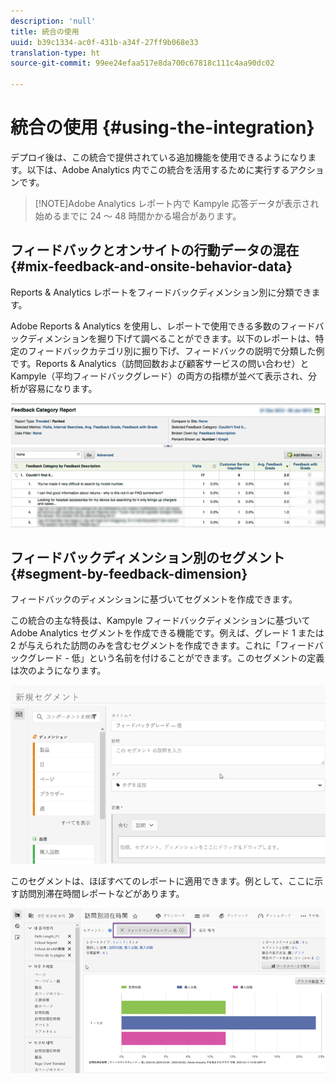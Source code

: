 ```yaml
---
description: 'null'
title: 統合の使用
uuid: b39c1334-ac0f-431b-a34f-27ff9b068e33
translation-type: ht
source-git-commit: 99ee24efaa517e8da700c67818c111c4aa90dc02

---
```



# 統合の使用 {#using-the-integration}

デプロイ後は、この統合で提供されている追加機能を使用できるようになります。以下は、Adobe Analytics 内でこの統合を活用するために実行するアクションです。

> [!NOTE]Adobe Analytics レポート内で Kampyle 応答データが表示され始めるまでに 24 ～ 48 時間かかる場合があります。

## フィードバックとオンサイトの行動データの混在 {#mix-feedback-and-onsite-behavior-data}

Reports &amp; Analytics レポートをフィードバックディメンション別に分類できます。

Adobe Reports &amp; Analytics を使用し、レポートで使用できる多数のフィードバックディメンションを掘り下げて調べることができます。以下のレポートは、特定のフィードバックカテゴリ別に掘り下げ、フィードバックの説明で分類した例です。Reports &amp; Analytics（訪問回数および顧客サービスの問い合わせ）と Kampyle（平均フィードバックグレード）の両方の指標が並べて表示され、分析が容易になります。

![](assets/feedback_category_report.png)

## フィードバックディメンション別のセグメント {#segment-by-feedback-dimension}

フィードバックのディメンションに基づいてセグメントを作成できます。

この統合の主な特長は、Kampyle フィードバックディメンションに基づいて Adobe Analytics セグメントを作成できる機能です。例えば、グレード 1 または 2 が与えられた訪問のみを含むセグメントを作成できます。これに「フィードバックグレード - 低」という名前を付けることができます。このセグメントの定義は次のようになります。

![](assets/segment_feedback.png)

このセグメントは、ほぼすべてのレポートに適用できます。例として、ここに示す訪問別滞在時間レポートなどがあります。

![](assets/time_spent_per_visit.png)
